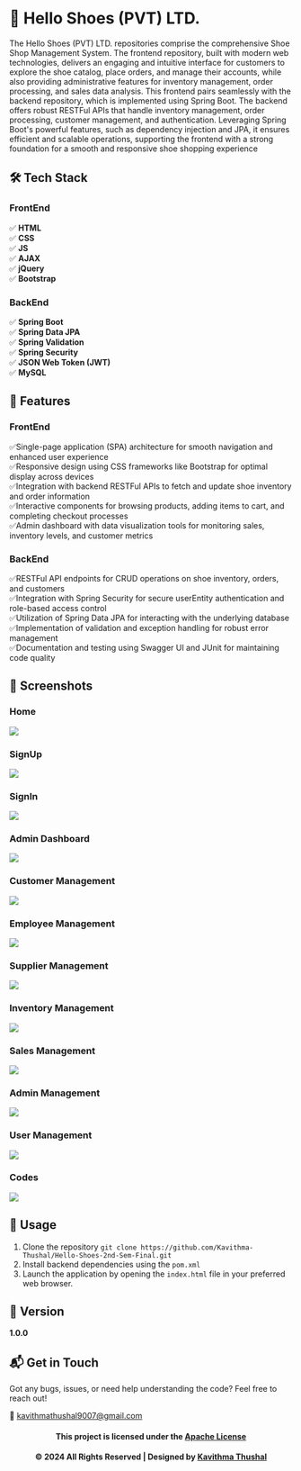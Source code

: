 # 🌟 Hello Shoes (PVT) LTD.

The Hello Shoes (PVT) LTD. repositories comprise the comprehensive Shoe Shop Management System. The frontend repository,
built with modern web technologies, delivers an engaging and intuitive interface for customers to explore the shoe
catalog, place orders, and manage their accounts, while also providing administrative features for inventory management,
order processing, and sales data analysis. This frontend pairs seamlessly with the backend repository, which is
implemented using Spring Boot. The backend offers robust RESTFul APIs that handle inventory management, order
processing, customer management, and authentication. Leveraging Spring Boot's powerful features, such as dependency
injection and JPA, it ensures efficient and scalable operations, supporting the frontend with a strong foundation for a
smooth and responsive shoe shopping experience

## 🛠️ Tech Stack

### FrontEnd

✅ **HTML**<br/>
✅ **CSS**<br/>
✅ **JS**<br/>
✅ **AJAX**<br/>
✅ **jQuery**<br/>
✅ **Bootstrap**<br/>

### BackEnd

✅ **Spring Boot**<br/>
✅ **Spring Data JPA**<br/>
✅ **Spring Validation**<br/>
✅ **Spring Security**<br/>
✅ **JSON Web Token (JWT)**<br/>
✅ **MySQL**<br/>

## 🚀 Features

### FrontEnd

✅Single-page application (SPA) architecture for smooth navigation and enhanced user experience<br/>
✅Responsive design using CSS frameworks like Bootstrap for optimal display across devices<br/>
✅Integration with backend RESTFul APIs to fetch and update shoe inventory and order information<br/>
✅Interactive components for browsing products, adding items to cart, and completing checkout processes<br/>
✅Admin dashboard with data visualization tools for monitoring sales, inventory levels, and customer metrics<br/>

### BackEnd

✅RESTFul API endpoints for CRUD operations on shoe inventory, orders, and customers<br/>
✅Integration with Spring Security for secure userEntity authentication and role-based access control<br/>
✅Utilization of Spring Data JPA for interacting with the underlying database<br/>
✅Implementation of validation and exception handling for robust error management<br/>
✅Documentation and testing using Swagger UI and JUnit for maintaining code quality<br/>

## 📸 Screenshots

### Home

<img src="ss/Home.png">

### SignUp

<img src="ss/SignUp.png">

### SignIn

<img src="ss/SignIn.png">

### Admin Dashboard

<img src="ss/Admin-Dashboard.png">

### Customer Management

<img src="ss/Customer.png">

### Employee Management

<img src="ss/Employee.png">

### Supplier Management

<img src="ss/Supplier.png">

### Inventory Management

<img src="ss/Inventory.png">

### Sales Management

<img src="ss/Sales.png">

### Admin Management

<img src="ss/Admin.png">

### User Management

<img src="ss/User.png">

### Codes

<img src="ss/Codes.png">

## 🔐 Usage

1. Clone the repository `git clone https://github.com/Kavithma-Thushal/Hello-Shoes-2nd-Sem-Final.git`
2. Install backend dependencies using the `pom.xml`
3. Launch the application by opening the `index.html` file in your preferred web browser.

## 📝 Version

**1.0.0**

## 📬 Get in Touch

Got any bugs, issues, or need help understanding the code? Feel free to reach out!

📧 [kavithmathushal9007@gmail.com](mailto:kavithmathushal9007@gmail.com)

<div align="center">

#### This project is licensed under the [Apache License](LICENSE)

#### © 2024 All Rights Reserved | Designed by [Kavithma Thushal](https://github.com/Kavithma-Thushal)

</div>
